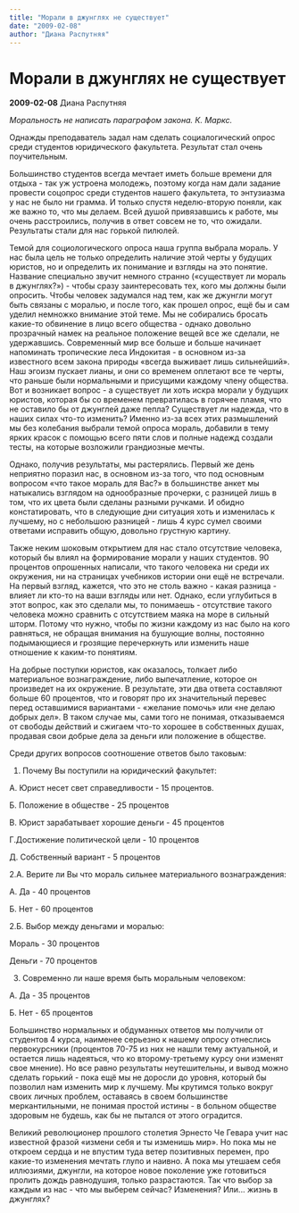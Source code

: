 ```yaml
---
title: "Морали в джунглях не существует"
date: "2009-02-08"
author: "Диана Распутняя"
---
```


# Морали в джунглях не существует

**2009-02-08** Диана Распутняя

*Моральность не написать параграфом закона. К. Маркс.*

Однажды преподаватель задал нам сделать социалогический опрос среди студентов юридического факультета. Результат стал очень поучительным.

Большинство студентов всегда мечтает иметь больше времени для отдыха - так уж устроена молодежь, поэтому когда нам дали задание провести соцопрос среди студентов нашего факультета, то энтузиазма у нас не было ни грамма. И только спустя неделю-вторую поняли, как же важно то, что мы делаем. Всей душой привязавшись к работе, мы очень расстроились, получив в ответ совсем не то, что ожидали. Результаты стали для нас горькой пилюлей.

Темой для социологического опроса наша группа выбрала мораль. У нас была цель не только определить наличие этой черты у будущих юристов, но и определить их понимание и взгляды на это понятие. Название специально звучит немного странно («существует ли мораль в джунглях?») - чтобы сразу заинтересовать тех, кого мы должны были опросить. Чтобы человек задумался над тем, как же джунгли могут быть связаны с моралью, и после того, как прошел опрос, ещё бы и сам уделил немножко внимание этой теме. Мы не собирались бросать какие-то обвинение в лицо всего общества - однако довольно прозрачный намек на реальное положение вещей все же сделали, не удержавшись. Современный мир все больше и больше начинает напоминать тропические леса Индокитая - в основном из-за известного всем закона природы «всегда выживает лишь сильнейший». Наш эгоизм пускает лианы, и они со временем оплетают все те черты, что раньше были нормальными и присущими каждому члену общества. Вот и возникает вопрос - а существует ли хоть искра морали у будущих юристов, которая бы со временем превратилась в горячее пламя, что не оставило бы от джунглей даже пепла? Существует ли надежда, что в наших силах что-то изменить? Именно из-за всех этих размышлений мы без колебания выбрали темой опроса мораль, добавили в тему ярких красок с помощью всего пяти слов и полные надежд создали тесты, на которые возложили грандиозные мечты.

Однако, получив результаты, мы растерялись. Первый же день неприятно поразил нас, в основном из-за того, что под основным вопросом «что такое мораль для Вас?» в большинстве анкет мы натыкались взглядом на однообразные прочерки, с разницей лишь в том, что их цвета были сделаны разными ручками. И обидно констатировать, что в следующие дни ситуация хоть и изменилась к лучшему, но с небольшою разницей - лишь 4 курс сумел своими ответами исправить общую, довольно грустную картину.

Также неким шоковым открытием для нас стало отсутствие человека, который бы влиял на формирование морали у наших студентов. 90 процентов опрошенных написали, что такого человека ни среди их окружения, ни на страницах учебников истории они ещё не встречали. На первый взгляд, кажется, что это не столь важно - какая разница - влияет ли кто-то на ваши взгляды или нет. Однако, если углубиться в этот вопрос, как это сделали мы, то понимаешь - отсутствие такого человека можно сравнить с отсутствием маяка на море в сильный шторм. Потому что нужно, чтобы по жизни каждому из нас было на кого равняться, не обращая внимания на бушующие волны, постоянно подымающиеся и грозящие перечеркнуть или изменить наше отношение к каким-то понятиям.

На добрые поступки юристов, как оказалось, толкает либо материальное вознаграждение, либо выпечатление, которое он произведет на их окружение. В результате, эти два ответа составляют больше 60 процентов, что и говорят про их значительный перевес перед оставшимися вариантами - «желание помочь» или «не делаю добрых дел». В таком случае мы, сами того не понимая, отказываемся от свободы действий и сжигаем что-то хорошее в собственных душах, продавая свои добрые дела за деньги или положение в обществе.

Среди других вопросов соотношение ответов было таковым:

1. Почему Вы поступили на юридический факультет:

А. Юрист несет свет справедливости - 15 процентов.

Б. Положение в обществе - 25 процентов

В. Юрист зарабатывает хорошие деньги - 45 процентов

Г.Достижение политической цели - 10 процентов

Д. Собственный вариант - 5 процентов

2.А. Верите ли Вы что мораль сильнее материального вознаграждения:

А. Да - 40 процентов

Б. Нет - 60 процентов

2.Б. Выбор между деньгами и моралью:

Мораль - 30 процентов

Деньги - 70 процентов

3. Современно ли наше время быть моральным человеком:

А. Да - 35 процентов

Б. Нет - 65 процентов

Большинство нормальных и обдуманных ответов мы получили от студентов 4 курса, наименее серьезно к нашему опросу отнеслись первокурсники (процентов 70-75 из них не нашли тему актуальной, и остается лишь надеяться, что ко второму-третьему курсу они изменят свое мнение). Но все равно результаты неутешительны, и вывод можно сделать горький - пока ещё мы не доросли до уровня, который бы позволил нам изменить мир к лучшему. Мы крутимся только вокруг своих личных проблем, оставаясь в своем большинстве меркантильными, не понимая простой истины - в больном обществе здоровым не будешь, как бы не пытался от этого оградится.

Великий революционер прошлого столетия Эрнесто Че Гевара учит нас известной фразой «измени себя и ты изменишь мир». Но пока мы не откроем сердца и не впустим туда ветер позитивных перемен, про какие-то изменения мечтать глупо и наивно. А пока мы утешаем себя иллюзиями, джунгли, на которое новое поколение уже готовиться пролить дождь равнодушия, только разрастаются. Так что выбор за каждым из нас - что мы выберем сейчас? Изменения? Или... жизнь в джунглях?